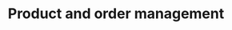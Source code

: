 ---
type: app
title: Product and order management
login: Login
username: Username/Email
password: Password
support: Support
forgotten: Password forgotten
pwdinfo: Your password. At least 8 characters, one capital, one number.
userinfo: Use your e-mail address. Your account need to be activated by us first after you got in contact with us.
pwdwrong: Password wrong
close: Close
submit: Submit
pwdsend: A new password has been send to the given email address.
---
